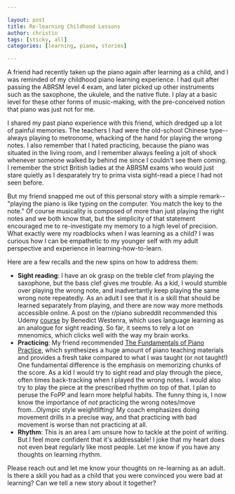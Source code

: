 ```yaml
---

layout: post
title: Re-learning Childhood Lessons
author: christin
tags: [sticky, all]
categories: [learning, piano, stories]

---
```


A friend had recently taken up the piano again after learning as a child, and I was reminded of my childhood piano learning experience. I had quit after passing the ABRSM level 4 exam, and later picked up other instruments such as the saxophone, the ukulele, and the native flute. I play at a basic level for these other forms of music-making, with the pre-conceived notion that piano was just not for me.

I shared my past piano experience with this friend, which dredged up a lot of painful memories. The teachers I had were the old-school Chinese type--always playing to metronome, whacking of the hand for playing the wrong notes. I also remember that I hated practicing, because the piano was situated in the living room, and I remember always feeling a jolt of shock whenever someone walked by behind me since I couldn't see them coming. I remember the strict British ladies at the ABRSM exams who would just stare quietly as I desparately try to prima vista sight-read a piece I had not seen before.

But my friend snapped me out of this personal story with a simple remark--"playing the piano is like typing on the computer. You match the key to the note." Of course musicality is composed of more than just playing the right notes and we both know that, but the simplicity of that statement encouraged me to re-investigate my memory to a high level of precision. What exactly were my roadblocks when I was learning as a child? I was curious how I can be empathetic to my younger self with my adult perspective and experience in learning-how-to-learn.

Here are a few recalls and the new spins on how to address them:

- **Sight reading**: I have an ok grasp on the treble clef from playing the saxophone, but the bass clef gives me trouble. As a kid, I would stumble over playing the wrong note, and inadvertantly keep playing the same wrong note repeatedly. As an adult I see that it is a skill that should be learned separately from playing, and there are now way more methods accessible online. A post on the r/piano subreddit recommended this Udemy [course](https://www.udemy.com/course/sight-reading/) by Benedict Westenra, which uses language learning as an analogue for sight reading. So far, it seems to rely a lot on mnenomics, which clicks well with the way my brain works.
- **Practicing**: My friend recommended [The Fundamentals of Piano Practice](https://pianopractice.org), which synthesizes a huge amount of piano teaching materials and provides a fresh take compared to what I was taught (or not taught!) One fundamental difference is the emphasis on memorizing chunks of the score. As a kid I would try to sight read and play through the piece, often times back-tracking when I played the wrong notes. I would also try to play the piece at the prescribed rhythm on top of that. I plan to peruse the FoPP and learn more helpful habits. The funny thing is, I now know the importance of *not* practicing the wrong notes/move from...Olympic style weightlifting! My coach emphasizes doing movement drills in a precise way, and that practicing with bad movement is worse than not practicing at all. 
- **Rhythm**: This is an area I am unsure how to tackle at the point of writing. But I feel more confident that it's addressable! I joke that my heart does not even beat regularly like most people. Let me know if you have any thoughts on learning rhythm.

Please reach out and let me know your thoughts on re-learning as an adult. Is there a skill you had as a child that you were convinced you were bad at learning? Can we tell a new story about it together?
